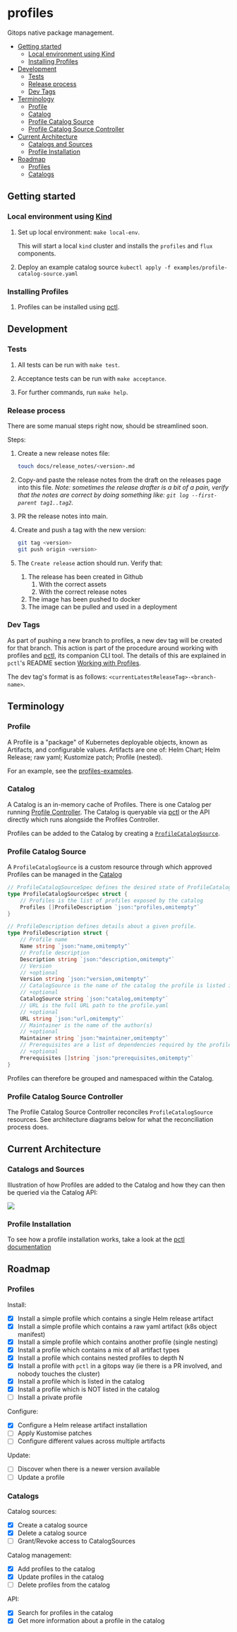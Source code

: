 # profiles
Gitops native package management.

<!--
To update the TOC, install https://github.com/kubernetes-sigs/mdtoc
and run: mdtoc -inplace README.md
-->

 <!-- toc -->
- [Getting started](#getting-started)
  - [Local environment using <a href="https://kind.sigs.k8s.io/">Kind</a>](#local-environment-using-kind)
  - [Installing Profiles](#installing-profiles)
- [Development](#development)
  - [Tests](#tests)
  - [Release process](#release-process)
  - [Dev Tags](#dev-tags)
- [Terminology](#terminology)
  - [Profile](#profile)
  - [Catalog](#catalog)
  - [Profile Catalog Source](#profile-catalog-source)
  - [Profile Catalog Source Controller](#profile-catalog-source-controller)
- [Current Architecture](#current-architecture)
  - [Catalogs and Sources](#catalogs-and-sources)
  - [Profile Installation](#profile-installation)
- [Roadmap](#roadmap)
  - [Profiles](#profiles)
  - [Catalogs](#catalogs)
<!-- /toc -->

## Getting started

### Local environment using [Kind](https://kind.sigs.k8s.io/)

1. Set up local environment: `make local-env`.

    This will start a local `kind` cluster and installs
    the `profiles` and `flux` components.

1. Deploy an example catalog source `kubectl apply -f examples/profile-catalog-source.yaml`

### Installing Profiles

1. Profiles can be installed using [pctl](https://github.com/weaveworks/pctl).

## Development

### Tests

1. All tests can be run with `make test`.

1. Acceptance tests can be run with `make acceptance`.

1. For further commands, run `make help`.

### Release process
There are some manual steps right now, should be streamlined soon.

Steps:

1. Create a new release notes file:
	```sh
	touch docs/release_notes/<version>.md
	```

1. Copy-and paste the release notes from the draft on the releases page into this file.
    _Note: sometimes the release drafter is a bit of a pain, verify that the notes are
    correct by doing something like: `git log --first-parent tag1..tag2`._

1. PR the release notes into main.

1. Create and push a tag with the new version:
	```sh
	git tag <version>
	git push origin <version>
	```

1. The `Create release` action should run. Verify that:
	1. The release has been created in Github
		1. With the correct assets
		1. With the correct release notes
	1. The image has been pushed to docker
	1. The image can be pulled and used in a deployment
    
### Dev Tags

As part of pushing a new branch to profiles, a new dev tag will be created for that branch. This action is part of
the procedure around working with profiles and [pctl](https://github.com/weaveworks/pctl), its companion CLI tool. The details of this are
explained in `pctl`'s README section [Working with Profiles](https://github.com/weaveworks/pctl#working-with-profiles).

The dev tag's format is as follows: `<currentLatestReleaseTag>-<branch-name>`.

## Terminology

### Profile

A Profile is a "package" of Kubernetes deployable objects, known as Artifacts, and configurable values.
Artifacts are one of: Helm Chart; Helm Release; raw yaml; Kustomize patch; Profile (nested).

For an example, see the [profiles-examples](https://github.com/weaveworks/profiles-examples).

### Catalog

A Catalog is an in-memory cache of Profiles. There is one Catalog per running [Profile Controller](#profile-controller).
The Catalog is queryable via [pctl](https://github.com/weaveworks/pctl) or the API directly which runs alongside the Profiles Controller.

Profiles can be added to the Catalog by creating a [`ProfileCatalogSource`](#profile-catalog-source).

### Profile Catalog Source

A `ProfileCatalogSource` is a custom resource through which approved Profiles can be managed in the [Catalog](#catalog)

```go
// ProfileCatalogSourceSpec defines the desired state of ProfileCatalogSource
type ProfileCatalogSourceSpec struct {
	// Profiles is the list of profiles exposed by the catalog
	Profiles []ProfileDescription `json:"profiles,omitempty"`
}

// ProfileDescription defines details about a given profile.
type ProfileDescription struct {
	// Profile name
	Name string `json:"name,omitempty"`
	// Profile description
	Description string `json:"description,omitempty"`
	// Version
	// +optional
	Version string `json:"version,omitempty"`
	// CatalogSource is the name of the catalog the profile is listed in
	// +optional
	CatalogSource string `json:"catalog,omitempty"`
	// URL is the full URL path to the profile.yaml
	// +optional
	URL string `json:"url,omitempty"`
	// Maintainer is the name of the author(s)
	// +optional
	Maintainer string `json:"maintainer,omitempty"`
	// Prerequisites are a list of dependencies required by the profile
	// +optional
	Prerequisites []string `json:"prerequisites,omitempty"`
}
```

Profiles can therefore be grouped and namespaced within the Catalog.


### Profile Catalog Source Controller

The Profile Catalog Source Controller reconciles `ProfileCatalogSource` resources.
See architecture diagrams below for what the reconciliation process does.

## Current Architecture

### Catalogs and Sources

<!--
To update this diagram go to https://miro.com/app/board/o9J_lI2seIg=/
edit, export, save as image (size small) and commit. Easy.
-->
Illustration of how Profiles are added to the Catalog and how they can then be queried via the Catalog API:

![](/docs/assets/catalog.jpg)

### Profile Installation

To see how a profile installation works, take a look at the [pctl documentation](https://github.com/weaveworks/pctl)

## Roadmap

### Profiles

Install:
- [x] Install a simple profile which contains a single Helm release artifact
- [x] Install a simple profile which contains a raw yaml artifact (k8s object manifest)
- [x] Install a simple profile which contains another profile (single nesting)
- [x] Install a profile which contains a mix of all artifact types
- [x] Install a profile which contains nested profiles to depth N
- [x] Install a profile with `pctl` in a gitops way (ie there is a PR involved, and nobody touches the cluster)
- [x] Install a profile which is listed in the catalog
- [x] Install a profile which is NOT listed in the catalog
- [ ] Install a private profile

Configure:
- [x] Configure a Helm release artifact installation
- [ ] Apply Kustomise patches
- [ ] Configure different values across multiple artifacts

Update:
- [ ] Discover when there is a newer version available
- [ ] Update a profile

### Catalogs

Catalog sources:
- [x] Create a catalog source
- [x] Delete a catalog source
- [ ] Grant/Revoke access to CatalogSources

Catalog management:
- [x] Add profiles to the catalog
- [X] Update profiles in the catalog
- [ ] Delete profiles from the catalog

API:
- [x] Search for profiles in the catalog
- [x] Get more information about a profile in the catalog
